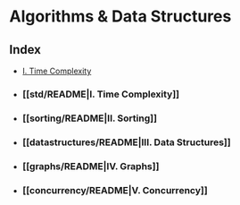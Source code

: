 # Algorithms & Data Structures

## Index

* [I. Time Complexity](std/README.md)
* ### \[\[std/README\|I\. Time Complexity\]\]
* ### \[\[sorting/README\|II\. Sorting\]\]
* ### \[\[datastructures/README\|III\. Data Structures\]\]
* ### \[\[graphs/README\|IV\. Graphs\]\]
* ### \[\[concurrency/README\|V\. Concurrency\]\]